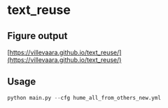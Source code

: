 # text_reuse

## Figure output

[https://villevaara.github.io/text_reuse/](https://villevaara.github.io/text_reuse/)

## Usage

```python
python main.py --cfg hume_all_from_others_new.yml
```
